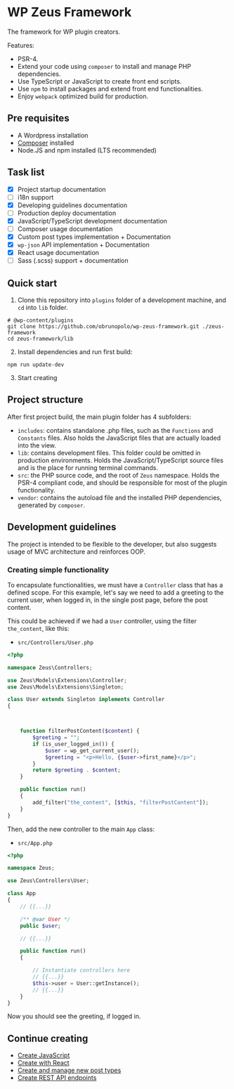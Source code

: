 
# WP Zeus Framework

The framework for WP plugin creators.

Features:

 * PSR-4.
 * Extend your code using `composer` to install and manage PHP dependencies.
 * Use TypeScript or JavaScript to create front end scripts.
 * Use `npm` to install packages and extend front end functionalities.
 * Enjoy `webpack` optimized build for production.

## Pre requisites

 - A Wordpress installation
 - [Composer](https://getcomposer.org/) installed
 - Node.JS and npm installed (LTS recommended)

## Task list

 - [x] Project startup documentation
 - [ ] i18n support
 - [x] Developing guidelines documentation
 - [ ] Production deploy documentation
 - [x] JavaScript/TypeScript development documentation
 - [ ] Composer usage documentation
 - [x] Custom post types implementation + Documentation
 - [x] `wp-json` API implementation + Documentation
 - [x] React usage documentation
 - [ ] Sass (.scss) support + documentation

## Quick start

1. Clone this repository into `plugins` folder of a development machine, and `cd` into `lib` folder.

```
# @wp-content/plugins
git clone https://github.com/obrunopolo/wp-zeus-framework.git ./zeus-framework
cd zeus-framework/lib
```

2. Install dependencies and run first build:

```
npm run update-dev
```

3. Start creating

## Project structure

After first project build, the main plugin folder has 4 subfolders:

 - `includes`: contains standalone .php files, such as the `Functions` and `Constants` files. Also holds the JavaScript files that are actually loaded into the view.
 - `lib`: contains development files. This folder could be omitted in production environments. Holds the JavaScript/TypeScript source files and is the place for running terminal commands.
 - `src`: the PHP source code, and the root of `Zeus` namespace. Holds the PSR-4 compliant code, and should be responsible for most of the plugin functionality.
 - `vendor`: contains the autoload file and the installed PHP dependencies, generated by `composer`.

## Development guidelines

The project is intended to be flexible to the developer, but also suggests usage of MVC architecture and reinforces OOP.

### Creating simple functionality

To encapsulate functionalities, we must have a `Controller` class that has a defined scope. For this example, let's say we need to add a greeting to the current user, when logged in, in the single post page, before the post content.

This could be achieved if we had a `User` controller, using the filter `the_content`, like this:

 - `src/Controllers/User.php`
```php
<?php

namespace Zeus\Controllers;

use Zeus\Models\Extensions\Controller;
use Zeus\Models\Extensions\Singleton;

class User extends Singleton implements Controller
{



    function filterPostContent($content) {
        $greeting = "";
        if (is_user_logged_in()) {
            $user = wp_get_current_user();
            $greeting = "<p>Hello, {$user->first_name}</p>";
        }
        return $greeting . $content;
    }

    public function run()
    {
        add_filter("the_content", [$this, "filterPostContent"]);
    }
}
```

Then, add the new controller to the main `App` class:

 - `src/App.php`

```php
<?php

namespace Zeus;

use Zeus\Controllers\User;

class App
{
    // {{...}}

    /** @var User */
    public $user;

    // {{...}}

    public function run()
    {

        // Instantiate controllers here
        // {{...}}
        $this->user = User::getInstance();
        // {{...}}
    }
}
```

Now you should see the greeting, if logged in.

## Continue creating

 - [Create JavaScript](__docs__/js.md)
 - [Create with React](__docs__/react.md)
 - [Create and manage new post types](__docs__/post.md)
 - [Create REST API endpoints](__docs__/endpoints.md)
